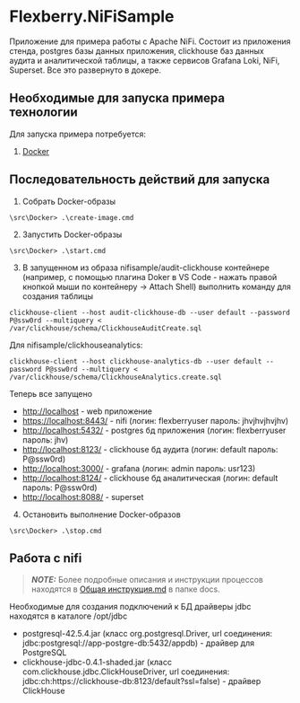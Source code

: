 # Flexberry.NiFiSample

Приложение для примера работы с Apache NiFi. Состоит из приложения стенда, postgres базы данных приложения, clickhouse баз данных аудита и аналитической таблицы, а также сервисов Grafana Loki, NiFi, Superset. Все это развернуто в докере.
## Необходимые для запуска примера технологии
Для запуска примера потребуется:
1. [Docker](https://docs.docker.com/desktop/install/windows-install/)

## Последовательность действий для запуска

1. Собрать Docker-образы

```
\src\Docker> .\create-image.cmd
```

2. Запустить Docker-образы

```
\src\Docker> .\start.cmd
```

3. В запущенном из образа nifisample/audit-clickhouse контейнере (например, с помощью плагина Doker в VS Code - нажать правой кнопкой мыши по контейнеру -> Attach Shell) выполнить команду для создания таблицы

```
clickhouse-client --host audit-clickhouse-db --user default --password P@ssw0rd --multiquery < /var/clickhouse/schema/ClickhouseAuditCreate.sql
```

Для nifisample/clickhouseanalytics:

```
clickhouse-client --host clickhouse-analytics-db --user default --password P@ssw0rd --multiquery < /var/clickhouse/schema/ClickhouseAnalytics.create.sql
```

Теперь все запущено

* <http://localhost> - web приложение
* <https://localhost:8443/> - nifi (логин: flexberryuser пароль: jhvjhvjhvjhv)
* <http://localhost:5432/> - postgres бд приложения (логин: flexberryuser пароль: jhv)
* <http://localhost:8123/> - clickhouse бд аудита (логин: default пароль: P@ssw0rd)
* <http://localhost:3000/> - grafana (логин: admin пароль: usr123)
* <http://localhost:8124/> - clickhouse бд аналитическая (логин: default пароль: P@ssw0rd)
* <http://localhost:8088/> - superset

4. Остановить выполнение Docker-образов

```
\src\Docker> .\stop.cmd
```

## Работа с nifi

> **_NOTE:_** Более подробные описания и инструкции процессов находятся в [Общая инструкция.md](docs/%D0%9E%D0%B1%D1%89%D0%B0%D1%8F%20%D0%B8%D0%BD%D1%81%D1%82%D1%80%D1%83%D0%BA%D1%86%D0%B8%D1%8F.md) в папке docs.

Необходимые для создания подключений к БД драйверы jdbc находятся в каталоге /opt/jdbc

* postgresql-42.5.4.jar (класс org.postgresql.Driver, url соединения: jdbc:postgresql://app-postgre-db:5432/appdb) - драйвер для PostgreSQL
* clickhouse-jdbc-0.4.1-shaded.jar (класс com.clickhouse.jdbc.ClickHouseDriver, url соединения: jdbc:ch:https://clickhouse-db:8123/default?ssl=false) - драйвер ClickHouse
